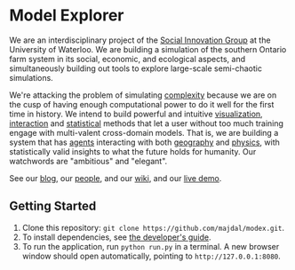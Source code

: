 # Model Explorer

We are an interdisciplinary project of the [Social Innovation Group](http://sig.uwaterloo.ca) at the University of Waterloo. We are building a simulation of the southern Ontario farm system in its social, economic, and ecological aspects, and simultaneously building out tools to explore large-scale semi-chaotic simulations.

<!-- TODO: insert a screencap of the working model here, with place names labelled and graphs plotted -->


We're attacking the problem of simulating [complexity](https://en.wikipedia.org/wiki/Complex_systems) because we are on the cusp of having enough computational power to do it well for the first time in history. We intend to build powerful and intuitive [visualization](FIXME), [interaction](FIXME) and [statistical](FIXME) methods that let a user without too much training engage with multi-valent cross-domain models. That is, we are building a system that has [agents](https://en.wikipedia.org/wiki/Agent-based_model) interacting with both [geography](http://www.esri.com/what-is-gis/) and  [physics](https://en.wikipedia.org/wiki/Differential_equation), with statistically valid insights to what the future holds for humanity. Our watchwords are "ambitious" and "elegant".

See our [blog](http://socialinnovationsimulation.com/), our [people](FIXME), and our [wiki](https://github.com/majdal/modex/wiki), and our [live demo](FIXME).


## Getting Started ##
1. Clone this repository: `git clone https://github.com/majdal/modex.git`.
2. To install dependencies, see [the developer's guide](src/README.md).
3. To run the application, run `python run.py` in a terminal. A new browser window should open automatically, pointing to `http://127.0.0.1:8080`.
